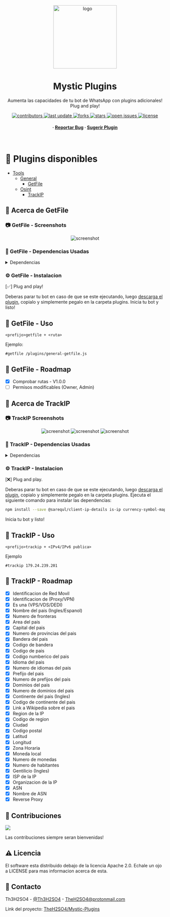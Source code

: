 <!-- Start -->

<div align="center">

  <img src="assets/logo.png" alt="logo" width="200" height="auto" />
  <h1>Mystic Plugins</h1>
  
  <p>
    Aumenta las capacidades de tu bot de WhatsApp con plugins adicionales! Plug and play!
  </p>
  
<!-- Badges -->

<p>
  <a href="https://github.com/TheH2SO4/Mystic-Plugins/graphs/contributors">
    <img src="https://img.shields.io/github/contributors/TheH2SO4/Mystic-Plugins" alt="contributors" />
  </a>
  <a href="">
    <img src="https://img.shields.io/github/last-commit/TheH2SO4/Mystic-Plugins" alt="last update" />
  </a>
  <a href="https://github.com/TheH2SO4/Mystic-Plugins/network/members">
    <img src="https://img.shields.io/github/forks/TheH2SO4/Mystic-Plugins" alt="forks" />
  </a>
  <a href="https://github.com/TheH2SO4/Mystic-Plugins/stargazers">
    <img src="https://img.shields.io/github/stars/TheH2SO4/Mystic-Plugins" alt="stars" />
  </a>
  <a href="https://github.com/TheH2SO4/Mystic-Plugins/issues/">
    <img src="https://img.shields.io/github/issues/TheH2SO4/Mystic-Plugins" alt="open issues" />
  </a>
  <a href="https://github.com/TheH2SO4/Mystic-Plugins/blob/master/LICENSE">
    <img src="https://img.shields.io/github/license/TheH2SO4/Mystic-Plugins.svg" alt="license" />
  </a>
</p>
   
<h4>
  <span> · </span>
    <a href="https://github.com/TheH2SO4/Mystic-Plugins/issues/">Reportar Bug</a>
  <span> · </span>
    <a href="https://github.com/TheH2SO4/Mystic-Plugins/issues/">Sugerir Plugin</a>
  </h4>
</div>

<br />

# :notebook_with_decorative_cover: Plugins disponibles

- [Tools](#notebook_with_decorative_cover-plugins-disponibles)
  * [General](#star2-acerca-de-getfile)
    * [GetFile](#star2-acerca-de-getfile)
  * [Osint](#star2-acerca-de-trackip)
    * [TrackIP](#star2-acerca-de-trackip)

<!-- -------------------------------------------------------------------------------------------------------------------------------- -->

<!-- Plugins (General) | Tools -->

<!-- Tools | GetFile -->

<!-- About -->

## :star2: Acerca de GetFile

<!-- Screenshots -->

### :camera: GetFile - Screenshots

<div align="center"> 
  <img src="./assets/tools/general/getfile-1.jpg" alt="screenshot"/>
</div>

<!-- Dependencies -->

### :space_invader: GetFile - Dependencias Usadas

<details>
  <summary>Dependencias</summary>
  <ul>
    <li><a href="https://www.npmjs.com/package/fs">fs</a></li>
  </ul>
</details>

<!-- Installation -->

### :gear: GetFile - Instalacion

[✅] Plug and play!

Deberas parar tu bot en caso de que se este ejecutando, luego [descarga el plugin](/tools/general/getfile/general-getfile.js), copialo y simplemente pegalo en la carpeta plugins.
Inicia tu bot y listo!

<!-- Usage -->

## :eyes: GetFile - Uso

```
<prefijo>getfile + <ruta>
```

<!-- Usage | Example -->

Ejemplo:

```
#getfile /plugins/general-getfile.js
```

<!-- Roadmap -->

## :compass: GetFile - Roadmap

* [x] Comprobar rutas - V1.0.0
* [ ] Permisos modificables (Owner, Admin)

<!-- -------------------------------------------------------------------------------------------------------------------------------- -->

<!-- Plugins (Osint) | Tools -->

<!-- Tools | TrackIP -->

<!-- About -->

## :star2: Acerca de TrackIP

<!-- Screenshots -->

### :camera: TrackIP Screenshots

<div align="center"> 
  <img src="./assets/tools/osint/trackip-1.jpg" alt="screenshot"/>
  <img src="./assets/tools/osint/trackip-2.jpg" alt="screenshot"/>
  <img src="./assets/tools/osint/trackip-3.jpg" alt="screenshot"/>
</div>

<!-- Dependencies -->

### :space_invader: TrackIP - Dependencias Usadas

<details>
  <summary>Dependencias</summary>
  <ul>
    <li><a href="https://www.npmjs.com/package/@sarequl/client-ip-details">@Sarequl/Client-ip-details</a></li>
    <li><a href="https://www.npmjs.com/package/is-ip">Is-ip</a></li>
    <li><a href="https://www.npmjs.com/package/currency-symbol-map">Currency-symbol-map</a></li>
    <li><a href="https://www.npmjs.com/package/country-locale-map">Country-locale-map</a></li>
    <li><a href="https://www.npmjs.com/package/countryjs">Countryjs</a></li>
  </ul>
</details>

<!-- Installation -->

### :gear: TrackIP - Instalacion

[❌] Plug and play.

Deberas parar tu bot en caso de que se este ejecutando, luego [descarga el plugin](/tools/osint/trackip/osint-trackip.js), copialo y simplemente pegalo en la carpeta plugins. Ejecuta el siguiente comando para instalar las dependencias:

```Bash
npm install --save @sarequl/client-ip-details is-ip currency-symbol-map country-locale-map countryjs
```

Inicia tu bot y listo!

<!-- Usage -->

## :eyes: TrackIP - Uso

```
<prefijo>trackip + <IPv4/IPv6 publica>
```

<!-- Usage | Example -->

Ejemplo

```
#trackip 179.24.239.201
```

<!-- Roadmap -->

## :compass: TrackIP - Roadmap

* [x] Identificacion de Red Movil
* [x] Identificacion de (Proxy/VPN)
* [x] Es una (VPS/VDS/DEDI)
* [x] Nombre del pais (Ingles/Espanol)
* [x] Numero de fronteras
* [x] Area del pais
* [x] Capital del pais
* [x] Numero de provincias del pais
* [x] Bandera del pais
* [x] Codigo de bandera
* [x] Codigo de pais
* [x] Codigo numberico del pais
* [x] Idioma del pais
* [x] Numero de idiomas del pais
* [x] Prefijo del pais
* [x] Numero de prefijos del pais
* [x] Dominios del pais
* [x] Numero de dominios del pais
* [x] Continente del pais (Ingles)
* [x] Codigo de continente del pais
* [x] Link a Wikipedia sobre el pais
* [x] Region de la IP
* [x] Codigo de region
* [x] Ciudad
* [x] Codigo postal
* [x] Latitud
* [x] Longitud
* [x] Zona Horaria
* [x] Moneda local
* [x] Numero de monedas
* [x] Numero de habitantes
* [x] Gentilicio (Ingles)
* [x] ISP de la IP
* [x] Organizacion de la IP
* [x] ASN
* [x] Nombre de ASN
* [x] Reverse Proxy

<!-- -------------------------------------------------------------------------------------------------------------------------------- -->

<!-- Contributing -->

## :wave: Contribuciones

<a href="https://github.com/TheH2SO4/Mystic-Plugins/graphs/contributors">
  <img src="https://contrib.rocks/image?repo=TheH2SO4/Mystic-Plugins" />
</a>

Las contribuciones siempre seran bienvenidas!


<!-- Code of Conduct -->
<!-- ### :scroll: Code of Conduct

Please read the [Code of Conduct](https://github.com/TheH2SO4/Mystic-Plugins/blob/master/CODE_OF_CONDUCT.md)

<!-- FAQ -->
<!-- ## :grey_question: FAQ

- Question 1

  + Answer 1

- Question 2

  + Answer 2

<!-- License -->

## :warning: Licencia

El software esta distribuido debajo de la licencia Apache 2.0. Echale un ojo a LICENSE para mas informacion acerca de esta.

<!-- Contact -->

## :handshake: Contacto

Th3H2SO4 - [@Th3H2SO4](https://twitter.com/th3h2so4) - TheH2SO4@protonmail.com

Link del proyecto: [TheH2SO4/Mystic-Plugins](https://github.com/TheH2SO4/Mystic-Plugins)

<!-- Acknowledgments -->
<!-- ## :gem: Acknowledgements

Use this section to mention useful resources and libraries that you have used in your projects.

 - [Shields.io](https://shields.io/)
 - [Awesome README](https://github.com/matiassingers/awesome-readme)
 - [Emoji Cheat Sheet](https://github.com/ikatyang/emoji-cheat-sheet/blob/master/README.md#travel--places)
 - [Readme Template](https://github.com/othneildrew/Best-README-Template)
